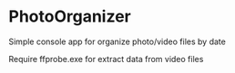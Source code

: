 # PhotoOrganizer
Simple console app for organize photo/video files by date

Require ffprobe.exe for extract data from video files